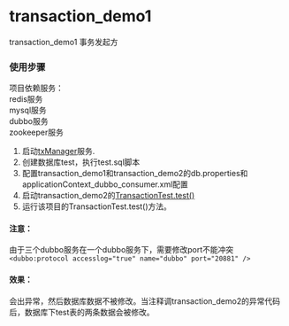 # transaction_demo1
transaction_demo1 事务发起方


### 使用步骤

项目依赖服务：  
redis服务   
mysql服务   
dubbo服务  
zookeeper服务   


1. 启动[txManager](https://github.com/1991wangliang/txManager)服务.
2. 创建数据库test，执行test.sql脚本
3. 配置transaction_demo1和transaction_demo2的db.properties和applicationContext_dubbo_consumer.xml配置
3. 启动transaction_demo2的[TransactionTest.test()](https://github.com/1991wangliang/transaction_demo2)
4. 运行该项目的TransactionTest.test()方法。

#### 注意：
 由于三个dubbo服务在一个dubbo服务下，需要修改port不能冲突`<dubbo:protocol accesslog="true" name="dubbo" port="20881" />`

#### 效果：
会出异常，然后数据库数据不被修改。当注释调transaction_demo2的异常代码后，数据库下test表的两条数据会被修改。
